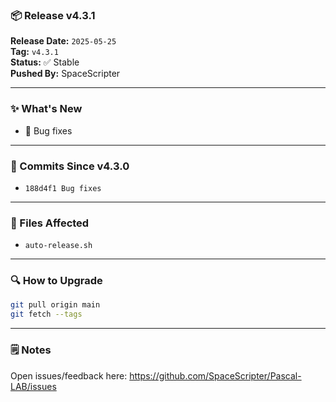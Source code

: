 ### 📦 Release v4.3.1

**Release Date:** `2025-05-25`  
**Tag:** `v4.3.1`  
**Status:** ✅ Stable  
**Pushed By:** SpaceScripter

---

### ✨ What's New
- 🔧 Bug fixes

---

### 🧾 Commits Since v4.3.0
- `188d4f1 Bug fixes`

---

### 📁 Files Affected
- `auto-release.sh`

---

### 🔍 How to Upgrade
```bash
git pull origin main
git fetch --tags
```

---

### 🗒️ Notes
Open issues/feedback here: <https://github.com/SpaceScripter/Pascal-LAB/issues>
